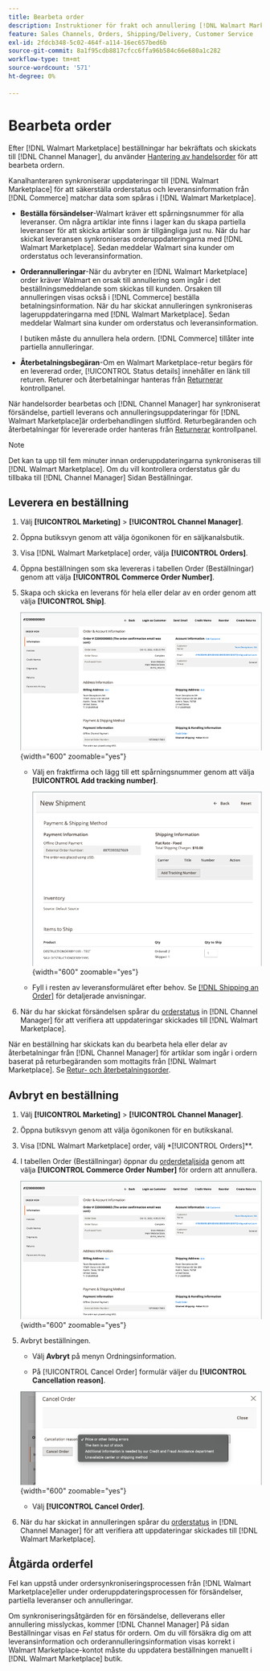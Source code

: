 ```yaml
---
title: Bearbeta order
description: Instruktioner för frakt och annullering [!DNL Walmart Marketplace] beställningar från Adobe Commerce och Magento Open Source."
feature: Sales Channels, Orders, Shipping/Delivery, Customer Service
exl-id: 2fdcb348-5c02-464f-a114-16ec657bed6b
source-git-commit: 8a1f95cdb8817cfcc6ffa96b584c66e680a1c282
workflow-type: tm+mt
source-wordcount: '571'
ht-degree: 0%

---
```


# Bearbeta order

Efter [!DNL Walmart Marketplace] beställningar har bekräftats och skickats till [!DNL Channel Manager], du använder [Hantering av handelsorder](https://experienceleague.adobe.com/docs/commerce-admin/stores-sales/order-management/orders/orders.html#orders-workspace) för att bearbeta ordern.

Kanalhanteraren synkroniserar uppdateringar till [!DNL Walmart Marketplace] för att säkerställa orderstatus och leveransinformation från [!DNL Commerce] matchar data som spåras i [!DNL Walmart Marketplace].

* **Beställa försändelser**-Walmart kräver ett spårningsnummer för alla leveranser. Om några artiklar inte finns i lager kan du skapa partiella leveranser för att skicka artiklar som är tillgängliga just nu. När du har skickat leveransen synkroniseras orderuppdateringarna med [!DNL Walmart Marketplace]. Sedan meddelar Walmart sina kunder om orderstatus och leveransinformation.

* **Orderannulleringar**-När du avbryter en [!DNL Walmart Marketplace] order kräver Walmart en orsak till annullering som ingår i det beställningsmeddelande som skickas till kunden. Orsaken till annulleringen visas också i [!DNL Commerce] beställa betalningsinformation. När du har skickat annulleringen synkroniseras lageruppdateringarna med [!DNL Walmart Marketplace]. Sedan meddelar Walmart sina kunder om orderstatus och leveransinformation.

  I butiken måste du annullera hela ordern. [!DNL Commerce] tillåter inte partiella annulleringar.

* **Återbetalningsbegäran**-Om en Walmart Marketplace-retur begärs för en levererad order, [!UICONTROL Status details] innehåller en länk till returen. Returer och återbetalningar hanteras från [Returnerar](return-refund-orders.md) kontrollpanel.

När handelsorder bearbetas och [!DNL Channel Manager] har synkroniserat försändelse, partiell leverans och annulleringsuppdateringar för [!DNL Walmart Marketplace]är orderbehandlingen slutförd. Returbegäranden och återbetalningar för levererade order hanteras från [Returnerar](return-refund-orders.md) kontrollpanel.

>[!NOTE]
>
> Det kan ta upp till fem minuter innan orderuppdateringarna synkroniseras till [!DNL Walmart Marketplace]. Om du vill kontrollera orderstatus går du tillbaka till [!DNL Channel Manager] Sidan Beställningar.

## Leverera en beställning

1. Välj **[!UICONTROL Marketing]** > **[!UICONTROL Channel Manager]**.

1. Öppna butiksvyn genom att välja ögonikonen för en säljkanalsbutik.

1. Visa [!DNL Walmart Marketplace] order, välja **[!UICONTROL Orders]**.

1. Öppna beställningen som ska levereras i tabellen Order (Beställningar) genom att välja **[!UICONTROL Commerce Order Number]**.

1. Skapa och skicka en leverans för hela eller delar av en order genom att välja **[!UICONTROL Ship]**.

   ![Detaljvy för handelsorder för en [!DNL Walmart Marketplace] beställa](assets/order-detail-with-external-order-id.png){width="600" zoomable="yes"}

   * Välj en fraktfirma och lägg till ett spårningsnummer genom att välja **[!UICONTROL Add tracking number]**.

     ![Detaljvy för handelsorder för en [!DNL Walmart Marketplace] beställa](assets/order-shipment-add-tracking-number.png){width="600" zoomable="yes"}

   * Fyll i resten av leveransformuläret efter behov. Se [[!DNL Shipping an Order]](https://experienceleague.adobe.com/docs/commerce-admin/stores-sales/order-management/orders/order-ship.html) för detaljerade anvisningar.

1. När du har skickat försändelsen spårar du [orderstatus](manage-orders.md#about-order-status) in [!DNL Channel Manager] för att verifiera att uppdateringar skickades till [!DNL Walmart Marketplace].

När en beställning har skickats kan du bearbeta hela eller delar av återbetalningar från [!DNL Channel Manager] för artiklar som ingår i ordern baserat på returbegäranden som mottagits från [!DNL Walmart Marketplace]. Se [Retur- och återbetalningsorder](return-refund-orders.md).

## Avbryt en beställning

1. Välj **[!UICONTROL Marketing]** > **[!UICONTROL Channel Manager]**.

1. Öppna butiksvyn genom att välja ögonikonen för en butikskanal.

1. Visa [!DNL Walmart Marketplace] order, välj *[!UICONTROL Orders]**.

1. I tabellen Order (Beställningar) öppnar du [orderdetaljsida](manage-orders.md#view-order-detail) genom att välja **[!UICONTROL Commerce Order Number]** för ordern att annullera.

   ![Detaljvy för handelsorder för en[!DNL Walmart Marketplace]beställa](assets/order-detail-with-external-order-id.png){width="600" zoomable="yes"}

1. Avbryt beställningen.

   * Välj **Avbryt** på menyn Ordningsinformation.

   * På [!UICONTROL Cancel Order] formulär väljer du **[!UICONTROL Cancellation reason]**.

   ![Detaljvy för handelsorder för en [!DNL Walmart Marketplace] beställa](assets/cancel-order-reason-selector.png){width="600" zoomable="yes"}

   * Välj **[!UICONTROL Cancel Order]**.

1. När du har skickat in annulleringen spårar du [orderstatus](manage-orders.md#about-order-status) in [!DNL Channel Manager] för att verifiera att uppdateringar skickades till [!DNL Walmart Marketplace].

## Åtgärda orderfel

Fel kan uppstå under ordersynkroniseringsprocessen från [!DNL Walmart Marketplace]eller under orderuppdateringsprocessen för försändelser, partiella leveranser och annulleringar.

Om synkroniseringsåtgärden för en försändelse, delleverans eller annullering misslyckas, kommer [!DNL Channel Manager] På sidan Beställningar visas en _Fel_ status för ordern. Om du vill försäkra dig om att leveransinformation och orderannulleringsinformation visas korrekt i Walmart Marketplace-kontot måste du uppdatera beställningen manuellt i [!DNL Walmart Marketplace] butik.


